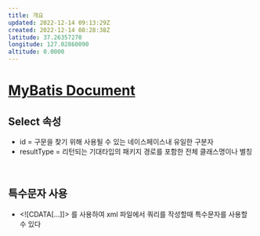 ```yaml
---
title: 개요
updated: 2022-12-14 09:13:29Z
created: 2022-12-14 08:28:38Z
latitude: 37.26357270
longitude: 127.02860090
altitude: 0.0000
---
```


# [MyBatis Document](https://mybatis.org/mybatis-3/ko/sqlmap-xml.html)
## Select 속성
- id = 구문을 찾기 위해 사용될 수 있는 네이스페이스내 유일한 구분자
- resultType = 리턴되는 기대타입의 패키지 경로를 포함한 전체 클래스명이나 별칭
<br>

## 특수문자 사용
- 	&#60;![CDATA[...]]> 를 사용하여 xml 파일에서 쿼리를 작성할때 특수문자를 사용할 수 있다